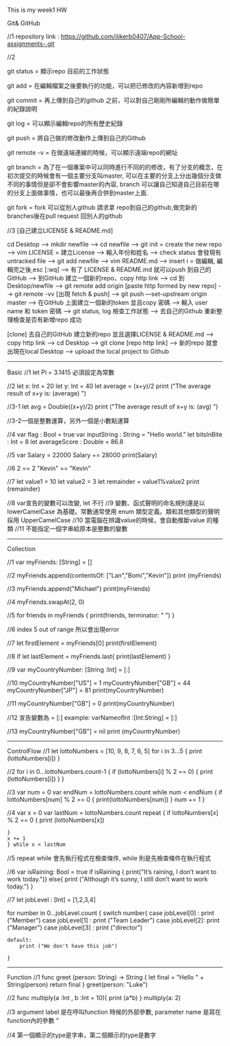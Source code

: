 This is my week1 HW


Git& GitHub

//1 repository link : https://github.com/ilikerb0407/App-School-assignments-.git

//2

git status = 顯示repo 目前的工作狀態

git add = 在編輯檔案之後要執行的功能，可以把已修改的內容新增到repo

git commit = 再上傳到自己的github 之前，可以對自己剛剛所編輯的動作做簡單的紀錄說明

git log = 可以顯示編輯repo的所有歷史紀錄

git push = 將自己做的修改動作上傳到自己的Github

git remote -v = 在做遠端連線的時候，可以顯示遠端repo的網址

git branch = 為了在一個專案中可以同時進行不同的的修改，有了分支的概念，在初次提交的時候會有一個主要分支叫master, 可以在主要的分支上分出幾個分支做不同的事情但是卻不會影響master的內容, branch 可以讓自己知道自己目前在哪的分支上面做事情，也可以最後再合併到master上面.

git fork = fork 可以從別人github 請求拿 repo到自己的github,做完新的branches後在pull request 回別人的github  

//3 
[自己建立LICENSE & README.md]

cd Desktop --> mkdir newfile --> cd newfile --> git init = create the new repo --> vim LICENSE = 建立License --> 輸入年份和姓名 --> check status 會發現有untracked file --> git add newfile --> vim README.md --> insert i = 做編輯, 編輯完之後,esc [:wq] --> 有了 LICENSE & README.md 就可以push 到自己的GitHub
 --> 到GitHub 建立一個新的repo，copy http link --> cd 到Desktop/newfile --> git remote add origin [paste http formed by new repo] --> git remote -vv [出現 fetch & push] --> git push —set-upstream origin master --> 在GitHub 上面建立一個新的token 並且copy 密碼 --> 輸入 user name 和 token 密碼 --> git status, log 檢查工作狀態 --> 去自己的Github 重新整理檢查是否有新增repo 成功

[clone]
去自己的GitHub 建立新的repo 並且選擇LICENSE & README.md --> copy http link --> cd Desktop --> git clone [repo http link] --> 新的repo 就會出現在local Desktop --> upload the local project to Github

-----------------------------------------------
Basic 
//1 
let Pi = 3.1415
必須設定為常數

//2
let x: Int = 20
let y: Int = 40
let average = (x+y)/2
print ("The average result of x+y is: \(average) ")

//3-1
let avg = Double((x+y)/2)
print ("The average result of x+y is: \(avg) ")

//3-2一個是整數運算，另外一個是小數點運算

//4 
var flag : Bool = true
var inputString : String = "Hello world."
let bitsInBite : Int = 8
let averageScore : Double = 86.8

//5
var Salary = 22000
Salary += 28000
print(Salary)

//6
2 == 2
"Kevin" == "Kevin"

//7
let value1 = 10
let value2 = 3
let remainder = value1%value2
print (remainder)

//8 var宣告的變數可以改變, let 不行
//9 變數、函式聲明的命名規則還是以 lowerCamelCase 為基礎。常數通常使用 enum 類型定義。類和其他類型的聲明採用 UpperCamelCase
//10 當電腦在辨識value的時候，會自動推斷value 的種類
//11 不能指定一個字串給原本是整數的變數

------------------------------
Collection 

//1
var myFriends: [String] = []

//2
myFriends.append(contentsOf: ["Lan","Bomi","Kevin"])
print (myFriends)

//3
myFriends.append("Michael")
print(myFriends)

//4
myFriends.swapAt(2, 0)

//5
for friends in myFriends {
    print(friends, terminator: " ")
}

//6 index 5 out of range 所以會出現error

//7
let firstElement = myFriends[0]
print(firstElement)

//8
if let lastElement = myFriends.last{
    print(lastElement)
}

//9
var myCountryNumber: [String :Int] = [:]

//10
myCountryNumber["US"] = 1
myCountryNumber["GB"] = 44
myCountryNumber["JP"] = 81
print(myCountryNumber)

//11
myCountryNumber["GB"] = 0
print(myCountryNumber)

//12 宣告變數為 = [:] example: varNameofInt :[Int:String] = [:]

//13
myCountryNumber["GB"] = nil
print (myCountryNumber)

-------------------------------------------
ControlFlow 
//1
let lottoNumbers = [10, 9, 8, 7, 6, 5]
for i in 3...5 {
    print (lottoNumbers[i])
}

//2
for i in 0...lottoNumbers.count-1 {
    if (lottoNumbers[i] % 2 == 0) {
        print (lottoNumbers[i])
    }
}

//3
var num = 0
var endNum = lottoNumbers.count
while num < endNum {
    if lottoNumbers[num] % 2 == 0 {
        print(lottoNumbers[num])
    }
    num += 1
}

//4
var x = 0
var lastNum = lottoNumbers.count
repeat {
    if lottoNumbers[x] % 2 == 0 {
        print (lottoNumbers[x])
        
    }
    x += 1
    } while x < lastNum 

//5 repeat while 會先執行程式在檢查條件, while 則是先檢查條件在執行程式

//6
var isRaining: Bool = true
if isRaining  { 
    print("It’s raining, I don’t want to work today.")}
    else{
    print ("Although it’s sunny, I still don’t want to work today.")
}

//7
let jobLevel : [Int] = [1,2,3,4]

for number in 0...jobLevel.count {
    switch number{
    case jobLevel[0] :
        print ("Member") 
    case jobLevel[1] :
        print ("Team Leader")
    case jobLevel[2]: 
        print ("Manager")
    case jobLevel[3] :
        print ("director")
        
    default:
        print ("We don't have this job")
        
    }
---------------------------------------------
Function
//1
func greet (person: String) -> String {
    let final = "Hello " + String(person)
    return final
}
greet(person: "Luke")

//2
func multiply(a :Int , b :Int = 10){
    print (a*b)
}
multiply(a: 2)


//3 argument label 是在呼叫function 時候的外部參數, parameter name 是寫在function內的參數 "
    
//4 第一個顯示的type是字串，第二個顯示的type是數字
